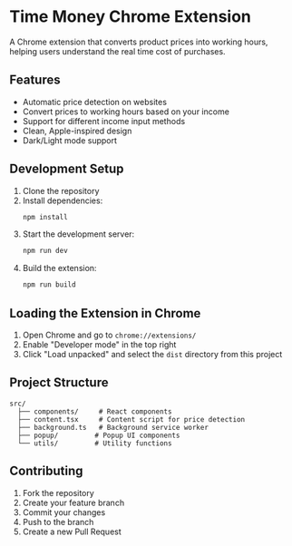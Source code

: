 # Time Money Chrome Extension

A Chrome extension that converts product prices into working hours, helping users understand the real time cost of purchases.

## Features

- Automatic price detection on websites
- Convert prices to working hours based on your income
- Support for different income input methods
- Clean, Apple-inspired design
- Dark/Light mode support

## Development Setup

1. Clone the repository
2. Install dependencies:
   ```bash
   npm install
   ```
3. Start the development server:
   ```bash
   npm run dev
   ```
4. Build the extension:
   ```bash
   npm run build
   ```

## Loading the Extension in Chrome

1. Open Chrome and go to `chrome://extensions/`
2. Enable "Developer mode" in the top right
3. Click "Load unpacked" and select the `dist` directory from this project

## Project Structure

```
src/
  ├── components/     # React components
  ├── content.tsx     # Content script for price detection
  ├── background.ts   # Background service worker
  ├── popup/         # Popup UI components
  └── utils/         # Utility functions
```

## Contributing

1. Fork the repository
2. Create your feature branch
3. Commit your changes
4. Push to the branch
5. Create a new Pull Request
